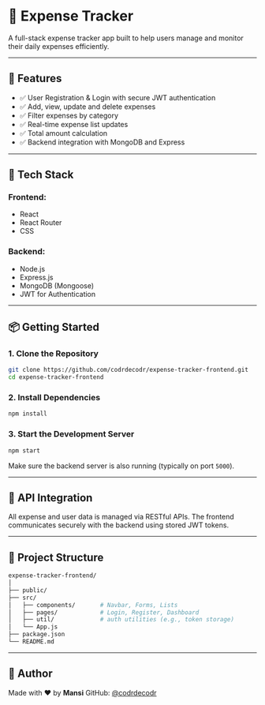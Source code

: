 
# 💸 Expense Tracker

A full-stack expense tracker app built to help users manage and monitor their daily expenses efficiently.

---

## 🚀 Features

- ✅ User Registration & Login with secure JWT authentication
- ✅ Add, view, update and delete expenses
- ✅ Filter expenses by category
- ✅ Real-time expense list updates
- ✅ Total amount calculation
- ✅ Backend integration with MongoDB and Express

---

## 🧰 Tech Stack

### Frontend:
- React
- React Router
- CSS 

### Backend:
- Node.js
- Express.js
- MongoDB (Mongoose)
- JWT for Authentication

---

## 📦 Getting Started

### 1. Clone the Repository

```bash
git clone https://github.com/codrdecodr/expense-tracker-frontend.git
cd expense-tracker-frontend
````

### 2. Install Dependencies

```bash
npm install
```

### 3. Start the Development Server

```bash
npm start
```

Make sure the backend server is also running (typically on port `5000`).

---

## 🔁 API Integration

All expense and user data is managed via RESTful APIs. The frontend communicates securely with the backend using stored JWT tokens.

---

## 📂 Project Structure

```bash
expense-tracker-frontend/
│
├── public/
├── src/
│   ├── components/       # Navbar, Forms, Lists
│   ├── pages/            # Login, Register, Dashboard
│   ├── util/             # auth utilities (e.g., token storage)
│   └── App.js
├── package.json
└── README.md
```

---

## 🧑 Author

Made with ❤️ by **Mansi**
GitHub: [@codrdecodr](https://github.com/codrdecodr)
